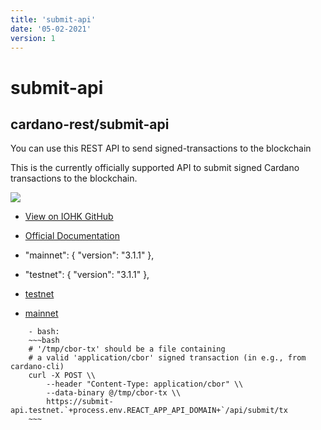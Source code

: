 ```yaml
---
title: 'submit-api'
date: '05-02-2021'
version: 1 
---    
```


# submit-api
## cardano-rest/submit-api

You can use this REST API to send signed-transactions to the blockchain

This is the currently officially supported API to submit signed Cardano transactions to the blockchain.

![](showcase-submit-api.png)
- [View on IOHK GitHub](https://github.com/input-output-hk/cardano-rest#overview)
- [Official Documentation](https://input-output-hk.github.io/cardano-rest/submit-api/)

- "mainnet": { "version": "3.1.1" },
- "testnet": { "version": "3.1.1" },

- [testnet](https://submit-api.testnet.`+process.env.REACT_APP_API_DOMAIN+`)
- [mainnet](https://submit-api.mainnet.`+process.env.REACT_APP_API_DOMAIN+`)
  
```
    - bash:
    ~~~bash
    # '/tmp/cbor-tx' should be a file containing 
    # a valid 'application/cbor' signed transaction (in e.g., from cardano-cli)
    curl -X POST \\
        --header "Content-Type: application/cbor" \\
        --data-binary @/tmp/cbor-tx \\
        https://submit-api.testnet.`+process.env.REACT_APP_API_DOMAIN+`/api/submit/tx
    ~~~
```